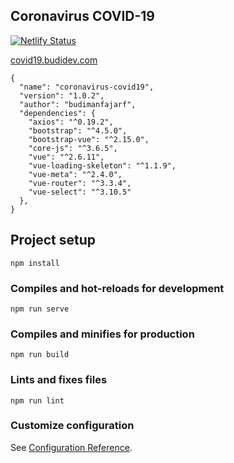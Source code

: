 ## Coronavirus COVID-19

[![Netlify Status](https://api.netlify.com/api/v1/badges/9fdf6408-e839-4db9-a636-9379f75b1e42/deploy-status)](https://app.netlify.com/sites/bdv-covid19/deploys)

[covid19.budidev.com](https://covid19.budidev.com "Link to Web App")

```
{
  "name": "coronavirus-covid19",
  "version": "1.0.2",
  "author": "budimanfajarf",
  "dependencies": {
    "axios": "^0.19.2",
    "bootstrap": "^4.5.0",
    "bootstrap-vue": "^2.15.0",
    "core-js": "^3.6.5",
    "vue": "^2.6.11",
    "vue-loading-skeleton": "^1.1.9",
    "vue-meta": "^2.4.0",
    "vue-router": "^3.3.4",
    "vue-select": "^3.10.5"
  },  
}
```

## Project setup
```
npm install
```

### Compiles and hot-reloads for development
```
npm run serve
```

### Compiles and minifies for production
```
npm run build
```

### Lints and fixes files
```
npm run lint
```

### Customize configuration
See [Configuration Reference](https://cli.vuejs.org/config/).
